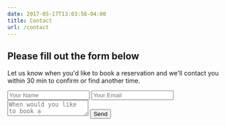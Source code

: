 ```yaml
---
date: 2017-05-17T13:03:58-04:00
title: Contact
url: /contact
---
```


## Please fill out the form below

Let us know when you'd like to book a reservation and we'll contact you within 30 min to confirm or find another time.

<form name="contact" netlify>
  <input type="text" placeholder="Your Name" name="name">
  <input type="email" placeholder="Your Email" name="email">
  <textarea name="message" placeholder="When would you like to book a reservation?"></textarea>
  <button>Send</button>
</form>

